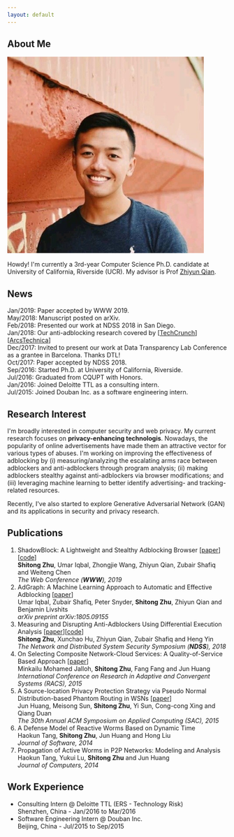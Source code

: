 ```yaml
---
layout: default
---
```


## About Me

<img class="profile-picture" src="profile.png">

Howdy! I'm currently a 3rd-year Computer Science Ph.D. candidate at University of California, Riverside (UCR). My advisor is Prof [Zhiyun Qian](https://www.cs.ucr.edu/~zhiyunq/).

## News
Jan/2019: Paper accepted by WWW 2019.  
May/2018: Manuscript posted on arXiv.  
Feb/2018: Presented our work at NDSS 2018 in San Diego.  
Jan/2018: Our anti-adblocking research covered by [[TechCrunch](https://techcrunch.com/2017/12/27/thousands-of-major-sites-are-taking-silent-anti-ad-blocking-measures/)] [[ArcsTechnica](https://arstechnica.com/science/2018/01/academic-researchers-fire-latest-shots-in-ad-blocking-arms-race/)]  
Dec/2017: Invited to present our work at Data Transparency Lab Conference as a grantee in Barcelona. Thanks DTL!  
Oct/2017: Paper accepted by NDSS 2018.  
Sep/2016: Started Ph.D. at University of California, Riverside.  
Jul/2016: Graduated from CQUPT with Honors.  
Jan/2016: Joined Deloitte TTL as a consulting intern.  
Jul/2015: Joined Douban Inc. as a software engineering intern.  

## Research Interest

I'm broadly interested in computer security and web privacy. 
My current research focuses on **privacy-enhancing technologis**.
Nowadays, the popularity of online advertisements have made them an attractive vector for various types of abuses. 
I'm working on improving the effectiveness of adblocking by (i) measuring/analyzing the escalating arms race between adblockers and anti-adblockers through program analysis; (ii) making adblockers stealthy against anti-adblockers via browser modifications; and (iii) leveraging machine learning to better identify advertising- and tracking-related resources.

Recently, I've also started to explore Generative Adversarial Network (GAN) and its applications in security and privacy research. 

## Publications

1. ShadowBlock: A Lightweight and Stealthy Adblocking Browser [[paper](pdfs/www19_shadowblock.pdf)][[code](https://github.com/seclab-ucr/ShadowBlock)]  
**Shitong Zhu**, Umar Iqbal, Zhongjie Wang, Zhiyun Qian, Zubair Shafiq and Weiteng Chen  
*The Web Conference (**WWW**), 2019*
2. AdGraph: A Machine Learning Approach to Automatic and Effective Adblocking [[paper](pdfs/arxiv18_adgraph.pdf)]  
Umar Iqbal, Zubair Shafiq, Peter Snyder, **Shitong Zhu**, Zhiyun Qian and Benjamin Livshits  
*arXiv preprint arXiv:1805.09155*
3. Measuring and Disrupting Anti-Adblockers Using Differential Execution Analysis [[paper](pdfs/ndss18_anti_adblock.pdf)][[code](https://github.com/shitongzhu/Anti-anti-adblocker)]  
**Shitong Zhu**, Xunchao Hu, Zhiyun Qian, Zubair Shafiq and Heng Yin  
*The Network and Distributed System Security Symposium (**NDSS**), 2018*
4. On Selecting Composite Network-Cloud Services: A Quality-of-Service Based Approach [[paper](pdfs/racs15_composite_qos.pdf)]  
Minkailu Mohamed Jalloh, **Shitong Zhu**, Fang Fang and Jun Huang  
*International Conference on Research in Adaptive and Convergent Systems (RACS), 2015*
5. A Source-location Privacy Protection Strategy via Pseudo Normal Distribution-based Phantom Routing in WSNs [[paper](pdfs/sac15_phatom_routing.pdf)]  
Jun Huang, Meisong Sun, **Shitong Zhu**, Yi Sun, Cong-cong Xing and Qiang Duan  
*The 30th Annual ACM Symposium on Applied Computing (SAC), 2015*
6. A Defense Model of Reactive Worms Based on Dynamic Time  
Haokun Tang, **Shitong Zhu**, Jun Huang and Hong Liu  
*Journal of Software, 2014*
7. Propagation of Active Worms in P2P Networks: Modeling and Analysis  
Haokun Tang, Yukui Lu, **Shitong Zhu** and Jun Huang  
*Journal of Computers, 2014*

## Work Experience

* Consulting Intern @ Deloitte TTL (ERS - Technology Risk)  
Shenzhen, China - Jan/2016 to Mar/2016
* Software Engineering Intern @ Douban Inc.  
Beijing, China - Jul/2015 to Sep/2015
